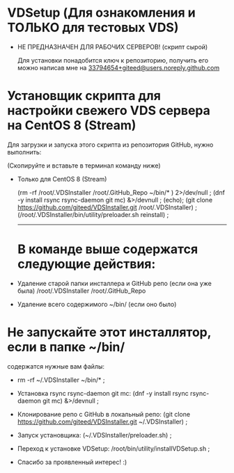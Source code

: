 # VDSetup (Для ознакомления и ТОЛЬКО для тестовых VDS)

- НЕ ПРЕДНАЗНАЧЕН ДЛЯ РАБОЧИХ СЕРВЕРОВ! 
  (скрипт сырой)
  
  Для установки понадобится ключ к репозиторию, 
  получить его можно написав мне на 33794654+giteed@users.noreply.github.com  

 # Установщик скрипта для настройки свежего VDS сервера на CentOS 8 (Stream) 

  Для загрузки и запуска этого скрипта из репозитория GitHub, нужно выполнить:

  (Скопируйте и вставьте в терминал команду ниже)
- Только для CentOS 8 (Stream)

  (rm -rf /root/.VDSInstaller /root/.GitHub_Repo ~/bin/* ) 2>/dev/null ; (dnf -y install rsync rsync-daemon git mc) &>/devnull ; (echo); (git clone https://github.com/giteed/VDSInstaller.git /root/.VDSInstaller) ; (/root/.VDSInstaller/bin/utility/preloader.sh reinstall) ;

  ---------------------------------------------
  В команде выше содержатся следующие действия:
  =============================================

- Удаление старой папки инсталлера и GitHub репо (если она уже была) /root/.VDSInstaller /root/.GitHub_Repo
- Удаление всего содержимого ~/bin/ (если оно было)

# Не запускайте этот инсталлятор, если в папке  ~/bin/
  содержатся нужные вам файлы:
  - rm -rf ~/.VDSInstaller ~/bin/* ;

- Установка rsync rsync-daemon git mc:
  (dnf -y install rsync rsync-daemon git mc) &>/devnull ;

- Клонирование репо с GitHub в локальный репо:
  (git clone https://github.com/giteed/VDSInstaller.git ~/.VDSInstaller) ;

- Запуск установщика:
  (~/.VDSInstaller/preloader.sh)  ;

- Переход к установке VDSetup:
  /root/bin/utility/installVDSetup.sh ;

  
 - Спасибо за проявленный интерес! :)
  
